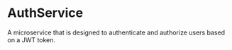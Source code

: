 # AuthService

A microservice that is designed to authenticate and authorize users based on a JWT token.



